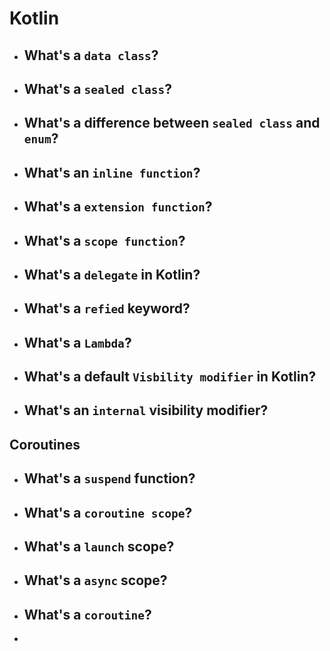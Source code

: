 # Kotlin
- ## What's a `data class`?
- ## What's a `sealed class`?
- ## What's a difference between `sealed class` and `enum`?
- ## What's an `inline function`?
- ## What's a `extension function`?
- ## What's a `scope function`?
- ## What's a `delegate` in Kotlin?
- ## What's a `refied` keyword?
- ## What's a `Lambda`?
- ## What's a default `Visbility modifier` in Kotlin?
- ## What's an `internal` visibility modifier?

## Coroutines
- ## What's a `suspend` function?
- ## What's a `coroutine scope`?
- ## What's a `launch` scope?
- ## What's a `async` scope? 
- ## What's a `coroutine`?
- 
